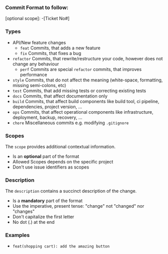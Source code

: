 ### Commit Format to follow:
<type>[optional scope]: <description> -[Ticket No#]

### Types
* API/New feature changes
    * `feat` Commits, that adds a new feature
    * `fix` Commits, that fixes a bug
* `refactor` Commits, that rewrite/restructure your code, however does not change any behaviour
    * `perf` Commits are special `refactor` commits, that improves performance
* `style` Commits, that do not affect the meaning (white-space, formatting, missing semi-colons, etc)
* `test` Commits, that add missing tests or correcting existing tests
* `docs` Commits, that affect documentation only
* `build` Commits, that affect build components like build tool, ci pipeline, dependencies, project version, ...
* `ops` Commits, that affect operational components like infrastructure, deployment, backup, recovery, ...
* `chore` Miscellaneous commits e.g. modifying `.gitignore`

### Scopes
The `scope` provides additional contextual information.
* Is an **optional** part of the format
* Allowed Scopes depends on the specific project
* Don't use issue identifiers as scopes

### Description
The `description` contains a succinct description of the change.
* Is a **mandatory** part of the format
* Use the imperative, present tense: "change" not "changed" nor "changes"
* Don't capitalize the first letter
* No dot (.) at the end

### Examples
* ```
  feat(shopping cart): add the amazing button
  ```
